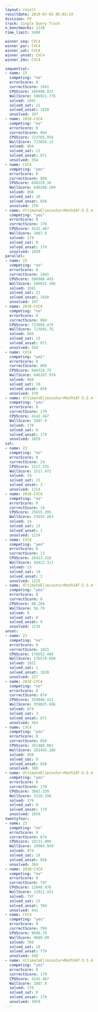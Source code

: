 ```yaml
---
layout: result
resultdate: 2019-07-03 05:03:19
division: FP
track: Single Query Track
n_benchmarks: 1238
time_limit: 2400

winner_seq: CVC4
winner_par: CVC4
winner_sat: CVC4
winner_unsat: CVC4
winner_24s: CVC4

sequential:
- name: Z3
  competing: "no"
  errorScore: 0
  correctScore: 1041
  CPUScore: 506948.933
  WallScore: 506921.776
  solved: 1041
  solved_sat: 21
  solved_unsat: 1020
  unsolved: 197
- name: 2018-CVC4
  competing: "no"
  errorScore: 0
  correctScore: 884
  CPUScore: 723785.956
  WallScore: 723856.11
  solved: 884
  solved_sat: 13
  solved_unsat: 871
  unsolved: 354
- name: CVC4
  competing: "yes"
  errorScore: 0
  correctScore: 868
  CPUScore: 646229.36
  WallScore: 646280.204
  solved: 868
  solved_sat: 10
  solved_unsat: 858
  unsolved: 370
- name: UltimateEliminator+MathSAT-5.5.4
  competing: "yes"
  errorScore: 0
  correctScore: 179
  CPUScore: 4142.467
  WallScore: 2887.9
  solved: 179
  solved_sat: 0
  solved_unsat: 179
  unsolved: 1059
parallel:
- name: Z3
  competing: "no"
  errorScore: 0
  correctScore: 1041
  CPUScore: 506988.493
  WallScore: 506915.366
  solved: 1041
  solved_sat: 21
  solved_unsat: 1020
  unsolved: 197
- name: 2018-CVC4
  competing: "no"
  errorScore: 0
  correctScore: 884
  CPUScore: 723868.476
  WallScore: 723845.75
  solved: 884
  solved_sat: 13
  solved_unsat: 871
  unsolved: 354
- name: CVC4
  competing: "yes"
  errorScore: 0
  correctScore: 868
  CPUScore: 646310.75
  WallScore: 646267.974
  solved: 868
  solved_sat: 10
  solved_unsat: 858
  unsolved: 370
- name: UltimateEliminator+MathSAT-5.5.4
  competing: "yes"
  errorScore: 0
  correctScore: 179
  CPUScore: 4142.467
  WallScore: 2887.9
  solved: 179
  solved_sat: 0
  solved_unsat: 179
  unsolved: 1059
sat:
- name: Z3
  competing: "no"
  errorScore: 0
  correctScore: 24
  CPUScore: 1517.155
  WallScore: 1517.472
  solved: 24
  solved_sat: 21
  solved_unsat: 3
  unsolved: 1214
- name: 2018-CVC4
  competing: "no"
  errorScore: 0
  correctScore: 14
  CPUScore: 25655.205
  WallScore: 25655.463
  solved: 14
  solved_sat: 13
  solved_unsat: 1
  unsolved: 1224
- name: CVC4
  competing: "yes"
  errorScore: 0
  correctScore: 13
  CPUScore: 26423.318
  WallScore: 26423.317
  solved: 13
  solved_sat: 10
  solved_unsat: 3
  unsolved: 1225
- name: UltimateEliminator+MathSAT-5.5.4
  competing: "yes"
  errorScore: 0
  correctScore: 0
  CPUScore: 80.204
  WallScore: 56.79
  solved: 0
  solved_sat: 0
  solved_unsat: 0
  unsolved: 1238
unsat:
- name: Z3
  competing: "no"
  errorScore: 0
  correctScore: 1021
  CPUScore: 176652.489
  WallScore: 176578.694
  solved: 1021
  solved_sat: 1
  solved_unsat: 1020
  unsolved: 217
- name: 2018-CVC4
  competing: "no"
  errorScore: 0
  correctScore: 874
  CPUScore: 359048.421
  WallScore: 359025.696
  solved: 874
  solved_sat: 3
  solved_unsat: 871
  unsolved: 364
- name: CVC4
  competing: "yes"
  errorScore: 0
  correctScore: 858
  CPUScore: 281488.062
  WallScore: 281445.286
  solved: 858
  solved_sat: 0
  solved_unsat: 858
  unsolved: 380
- name: UltimateEliminator+MathSAT-5.5.4
  competing: "yes"
  errorScore: 0
  correctScore: 179
  CPUScore: 3602.339
  WallScore: 2510.296
  solved: 179
  solved_sat: 0
  solved_unsat: 179
  unsolved: 1059
twentyfour:
- name: Z3
  competing: "no"
  errorScore: 0
  correctScore: 874
  CPUScore: 10131.089
  WallScore: 10084.959
  solved: 874
  solved_sat: 18
  solved_unsat: 856
  unsolved: 364
- name: 2018-CVC4
  competing: "no"
  errorScore: 0
  correctScore: 797
  CPUScore: 12040.476
  WallScore: 12011.451
  solved: 797
  solved_sat: 13
  solved_unsat: 784
  unsolved: 441
- name: CVC4
  competing: "yes"
  errorScore: 0
  correctScore: 789
  CPUScore: 9690.79
  WallScore: 9689.89
  solved: 789
  solved_sat: 10
  solved_unsat: 779
  unsolved: 449
- name: UltimateEliminator+MathSAT-5.5.4
  competing: "yes"
  errorScore: 0
  correctScore: 179
  CPUScore: 4142.467
  WallScore: 2887.9
  solved: 179
  solved_sat: 0
  solved_unsat: 179
  unsolved: 1059
---
```

